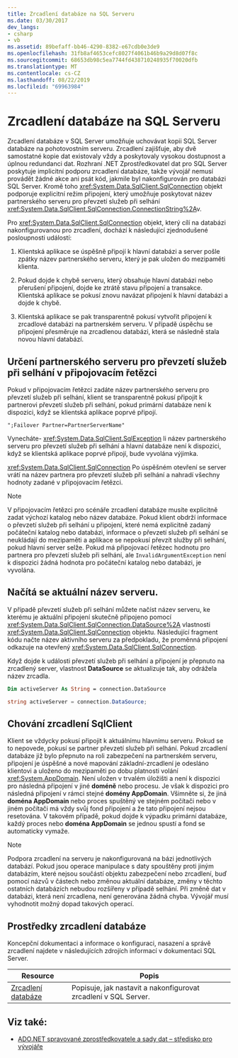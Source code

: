 ```yaml
---
title: Zrcadlení databáze na SQL Serveru
ms.date: 03/30/2017
dev_langs:
- csharp
- vb
ms.assetid: 89befaff-bb46-4290-8382-e67cdb0e3de9
ms.openlocfilehash: 31fb8af4653cefc8027f4061b46b9a29d8d07f8c
ms.sourcegitcommit: 68653db98c5ea7744fd438710248935f70020dfb
ms.translationtype: MT
ms.contentlocale: cs-CZ
ms.lasthandoff: 08/22/2019
ms.locfileid: "69963984"
---
```

# <a name="database-mirroring-in-sql-server"></a>Zrcadlení databáze na SQL Serveru
Zrcadlení databáze v SQL Server umožňuje uchovávat kopii SQL Server databáze na pohotovostním serveru. Zrcadlení zajišťuje, aby dvě samostatné kopie dat existovaly vždy a poskytovaly vysokou dostupnost a úplnou redundanci dat. Rozhraní .NET Zprostředkovatel dat pro SQL Server poskytuje implicitní podporu zrcadlení databáze, takže vývojář nemusí provádět žádné akce ani psát kód, jakmile byl nakonfigurován pro databázi SQL Server. Kromě toho <xref:System.Data.SqlClient.SqlConnection> objekt podporuje explicitní režim připojení, který umožňuje poskytovat název partnerského serveru pro převzetí služeb při selhání <xref:System.Data.SqlClient.SqlConnection.ConnectionString%2A>v.  
  
 Pro <xref:System.Data.SqlClient.SqlConnection> objekt, který cílí na databázi nakonfigurovanou pro zrcadlení, dochází k následující zjednodušené posloupnosti událostí:  
  
1. Klientská aplikace se úspěšně připojí k hlavní databázi a server pošle zpátky název partnerského serveru, který je pak uložen do mezipaměti klienta.  
  
2. Pokud dojde k chybě serveru, který obsahuje hlavní databázi nebo přerušení připojení, dojde ke ztrátě stavu připojení a transakce. Klientská aplikace se pokusí znovu navázat připojení k hlavní databázi a dojde k chybě.  
  
3. Klientská aplikace se pak transparentně pokusí vytvořit připojení k zrcadlové databázi na partnerském serveru. V případě úspěchu se připojení přesměruje na zrcadlenou databázi, která se následně stala novou hlavní databází.  
  
## <a name="specifying-the-failover-partner-in-the-connection-string"></a>Určení partnerského serveru pro převzetí služeb při selhání v připojovacím řetězci  
 Pokud v připojovacím řetězci zadáte název partnerského serveru pro převzetí služeb při selhání, klient se transparentně pokusí připojit k partnerovi převzetí služeb při selhání, pokud primární databáze není k dispozici, když se klientská aplikace poprvé připojí.  
  
```  
";Failover Partner=PartnerServerName"  
```  
  
 Vynecháte- <xref:System.Data.SqlClient.SqlException> li název partnerského serveru pro převzetí služeb při selhání a hlavní databáze není k dispozici, když se klientská aplikace poprvé připojí, bude vyvolána výjimka.  
  
 <xref:System.Data.SqlClient.SqlConnection> Po úspěšném otevření se server vrátí na název partnera pro převzetí služeb při selhání a nahradí všechny hodnoty zadané v připojovacím řetězci.  
  
> [!NOTE]
> V připojovacím řetězci pro scénáře zrcadlení databáze musíte explicitně zadat výchozí katalog nebo název databáze. Pokud klient obdrží informace o převzetí služeb při selhání u připojení, které nemá explicitně zadaný počáteční katalog nebo databázi, informace o převzetí služeb při selhání se neukládají do mezipaměti a aplikace se nepokusí převzít služby při selhání, pokud hlavní server selže. Pokud má připojovací řetězec hodnotu pro partnera pro převzetí služeb při selhání, ale `InvalidArgumentException` není k dispozici žádná hodnota pro počáteční katalog nebo databázi, je vyvolána.  
  
## <a name="retrieving-the-current-server-name"></a>Načítá se aktuální název serveru.  
 V případě převzetí služeb při selhání můžete načíst název serveru, ke kterému je aktuální připojení skutečně připojeno pomocí <xref:System.Data.SqlClient.SqlConnection.DataSource%2A> vlastnosti <xref:System.Data.SqlClient.SqlConnection> objektu. Následující fragment kódu načte název aktivního serveru za předpokladu, že proměnná připojení odkazuje na otevřený <xref:System.Data.SqlClient.SqlConnection>.  
  
 Když dojde k události převzetí služeb při selhání a připojení je přepnuto na zrcadlený server, vlastnost **DataSource** se aktualizuje tak, aby odrážela název zrcadla.  
  
```vb  
Dim activeServer As String = connection.DataSource  
```  
  
```csharp  
string activeServer = connection.DataSource;  
```  
  
## <a name="sqlclient-mirroring-behavior"></a>Chování zrcadlení SqlClient  
 Klient se vždycky pokusí připojit k aktuálnímu hlavnímu serveru. Pokud se to nepovede, pokusí se partner převzetí služeb při selhání. Pokud zrcadlení databáze již bylo přepnuto na roli zabezpečení na partnerském serveru, připojení je úspěšné a nové mapování základní-zrcadlení je odesláno klientovi a uloženo do mezipaměti po dobu platnosti volání <xref:System.AppDomain>. Není uložen v trvalém úložišti a není k dispozici pro následná připojení v jiné **doméně** nebo procesu. Je však k dispozici pro následná připojení v rámci stejné **domény AppDomain**. Všimněte si, že jiná **doména AppDomain** nebo proces spuštěný ve stejném počítači nebo v jiném počítači má vždy svůj fond připojení a že tato připojení nejsou resetována. V takovém případě, pokud dojde k výpadku primární databáze, každý proces nebo **doména AppDomain** se jednou spustí a fond se automaticky vymaže.  
  
> [!NOTE]
> Podpora zrcadlení na serveru je nakonfigurovaná na bázi jednotlivých databází. Pokud jsou operace manipulace s daty spouštěny proti jiným databázím, které nejsou součástí objektu zabezpečení nebo zrcadlení, buď pomocí názvů v částech nebo změnou aktuální databáze, změny v těchto ostatních databázích nebudou rozšířeny v případě selhání. Při změně dat v databázi, která není zrcadlena, není generována žádná chyba. Vývojář musí vyhodnotit možný dopad takových operací.  
  
## <a name="database-mirroring-resources"></a>Prostředky zrcadlení databáze  
 Koncepční dokumentaci a informace o konfiguraci, nasazení a správě zrcadlení najdete v následujících zdrojích informací v dokumentaci SQL Server.  
  
|Resource|Popis|  
|--------------|-----------------|  
|[Zrcadlení databáze](/sql/database-engine/database-mirroring/database-mirroring-sql-server)|Popisuje, jak nastavit a nakonfigurovat zrcadlení v SQL Server.|  
  
## <a name="see-also"></a>Viz také:

- [ADO.NET spravované zprostředkovatele a sady dat – středisko pro vývojáře](https://go.microsoft.com/fwlink/?LinkId=217917)
